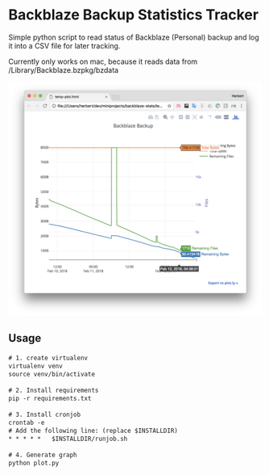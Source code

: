 # Backblaze Backup Statistics Tracker

Simple python script to read status of Backblaze (Personal) backup 
and log it into a CSV file for later tracking.

Currently only works on mac, because it reads data from /Library/Backblaze.bzpkg/bzdata

![Graph Sceenshot](img/plot_screenshot.png)


## Usage

    # 1. create virtualenv
    virtualenv venv
    source venv/bin/activate
    
    # 2. Install requirements
    pip -r requirements.txt
    
    # 3. Install cronjob
    crontab -e
    # Add the following line: (replace $INSTALLDIR)
    * * * * * 	$INSTALLDIR/runjob.sh

    # 4. Generate graph
    python plot.py
